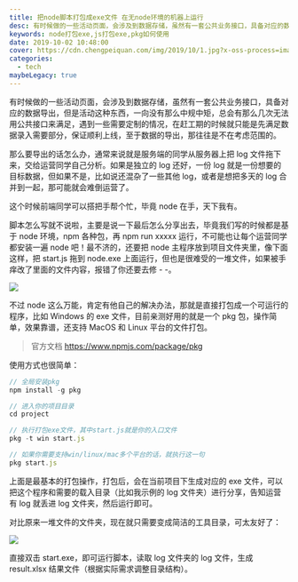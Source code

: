 ```yaml
---
title: 把node脚本打包成exe文件 在无node环境的机器上运行
desc: 有时候做的一些活动页面，会涉及到数据存储，虽然有一套公共业务接口，具备对应的数据导出，但是活动这种东西，一向没有那么中规中矩，总会有那么几次无法用公共接口来满足，遇到一些需要定制的情况，在赶工期的时候就只能是先满足数据录入需要部分，保证顺利上线，至于数据的导出，那往往是不在考虑范围的。
keywords: node打包exe,js打包exe,pkg如何使用
date: 2019-10-02 10:48:00
cover: https://cdn.chengpeiquan.com/img/2019/10/1.jpg?x-oss-process=image/interlace,1
categories:
  - tech
maybeLegacy: true
---
```


有时候做的一些活动页面，会涉及到数据存储，虽然有一套公共业务接口，具备对应的数据导出，但是活动这种东西，一向没有那么中规中矩，总会有那么几次无法用公共接口来满足，遇到一些需要定制的情况，在赶工期的时候就只能是先满足数据录入需要部分，保证顺利上线，至于数据的导出，那往往是不在考虑范围的。

那么要导出的话怎么办，通常来说就是服务端的同学从服务器上把 log 文件拖下来，交给运营同学自己分析。如果是独立的 log 还好，一份 log 就是一份想要的目标数据，但如果不是，比如说还混杂了一些其他 log，或者是想把多天的 log 合并到一起，那可能就会难倒运营了。

这个时候前端同学可以搭把手帮个忙，毕竟 node 在手，天下我有。

脚本怎么写就不说啦，主要是说一下最后怎么分享出去，毕竟我们写的时候都是基于 node 环境，npm 各种包，再 npm run xxxxx 运行，不可能也让每个运营同学都安装一遍 node 吧！最不济的，还要把 node 主程序放到项目文件夹里，像下面这样，把 start.js 拖到 node.exe 上面运行，但也是很难受的一堆文件，如果被手痒改了里面的文件内容，报错了你还要去修 - -。

![](https://cdn.chengpeiquan.com/img/2021/02/20210216230555.jpg?x-oss-process=image/interlace,1)

不过 node 这么万能，肯定有他自己的解决办法，那就是直接打包成一个可运行的程序，比如 Windows 的 exe 文件，目前亲测好用的就是一个 pkg 包，操作简单，效果靠谱，还支持 MacOS 和 Linux 平台的文件打包。

> 官方文档 https://www.npmjs.com/package/pkg

使用方式也很简单：

```javascript
// 全局安装pkg
npm install -g pkg

// 进入你的项目目录
cd project

// 执行打包exe文件，其中start.js就是你的入口文件
pkg -t win start.js

// 如果你需要支持win/linux/mac多个平台的话，就执行这一句
pkg start.js
```

上面是最基本的打包操作，打包后，会在当前项目下生成对应的 exe 文件，可以把这个程序和需要的载入目录（比如我示例的 log 文件夹）进行分享，告知运营有 log 就丢进 log 文件夹，然后运行即可。

对比原来一堆文件的文件夹，现在就只需要变成简洁的工具目录，可太友好了：

![](https://cdn.chengpeiquan.com/img/2021/02/20210216230610.jpg?x-oss-process=image/interlace,1)

直接双击 start.exe，即可运行脚本，读取 log 文件夹的 log 文件，生成 result.xlsx 结果文件（根据实际需求调整目录结构）。
